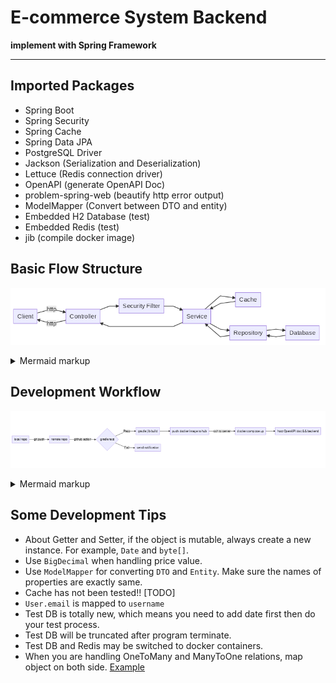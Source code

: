 # E-commerce System Backend

**implement with Spring Framework**

---

## Imported Packages

- Spring Boot
- Spring Security
- Spring Cache
- Spring Data JPA
- PostgreSQL Driver
- Jackson (Serialization and Deserialization)
- Lettuce (Redis connection driver)
- OpenAPI (generate OpenAPI Doc)
- problem-spring-web (beautify http error output)
- ModelMapper (Convert between DTO and entity)
- Embedded H2 Database (test)
- Embedded Redis (test)
- jib (compile docker image)

## Basic Flow Structure

<!-- generated by mermaid compile action - START -->
![~mermaid diagram 1~](.resources/README-md-1.png)
<details>
  <summary>Mermaid markup</summary>

```mermaid
graph LR
A[Client] --> |http| B[Controller]
B--> |http|A
B --> C[Security Filter]
C --> D[Service]
D --> B
D --> E[Cache]
E --> D
D --> F[Repository]
F --> D
F --> G[Database]
G --> F
```

</details>
<!-- generated by mermaid compile action - END -->

## Development Workflow

<!-- generated by mermaid compile action - START -->
![~mermaid diagram 2~](.resources/README-md-2.png)
<details>
  <summary>Mermaid markup</summary>

```mermaid
graph LR
A[local repo] -->|git push| B[remote repo]
B --> |github action|C{gradle test}
C -->|Pass| D[gradle jib build]
C -->|Fail| E[send notification]
D --> F[push docker image to hub]
F -->|ssh to server|G[docker-compose up]
G --> H[host OpenAPI doc && backend]
```

</details>
<!-- generated by mermaid compile action - END -->

## Some Development Tips

- About Getter and Setter, if the object is mutable, always create a new instance. For example, `Date` and `byte[]`.
- Use `BigDecimal` when handling price value.
- Use `ModelMapper` for converting `DTO` and `Entity`. Make sure the names of properties are exactly same.
- Cache has not been tested!! [TODO]
- `User.email` is mapped to `username`
- Test DB is totally new, which means you need to add date first then do your test process.
- Test DB will be truncated after program terminate.
- Test DB and Redis may be switched to docker containers.
- When you are handling OneToMany and ManyToOne relations, map object on both
  side. [Example](./src/test/java/dev/shawnking07/ecomm_system_backend/repository/OrderRepositoryTest.java)
